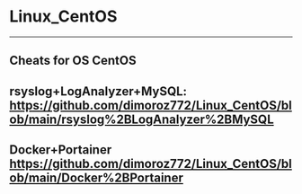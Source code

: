 # Linux_CentOS
--------------------------------------------------------------------------------------------------------------
Cheats for OS CentOS
--------------------------------------------------------------------------------------------------------------
rsyslog+LogAnalyzer+MySQL: https://github.com/dimoroz772/Linux_CentOS/blob/main/rsyslog%2BLogAnalyzer%2BMySQL
--------------------------------------------------------------------------------------------------------------
Docker+Portainer https://github.com/dimoroz772/Linux_CentOS/blob/main/Docker%2BPortainer
--------------------------------------------------------------------------------------------------------------
